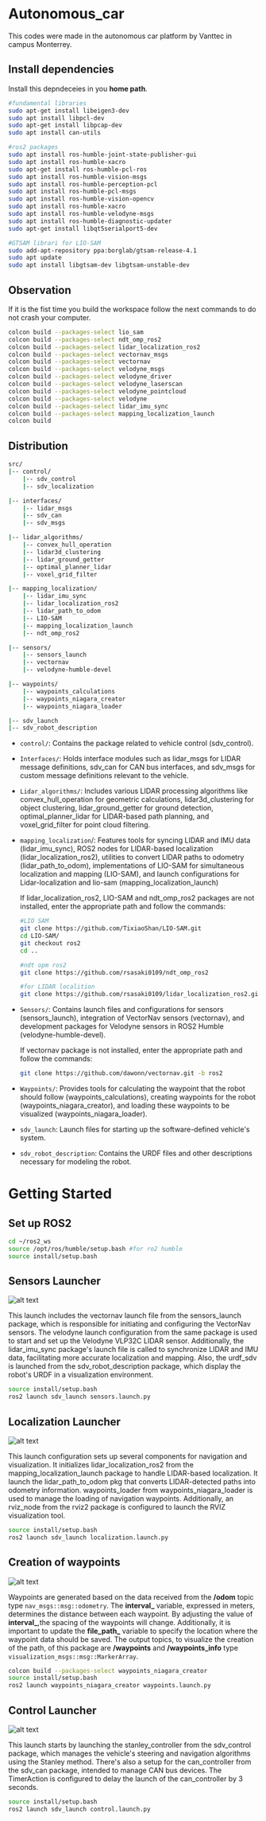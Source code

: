 # Autonomous_car
This codes were made in the autonomous car platform by Vanttec in campus Monterrey.
 
## Install dependencies 
Install this depndeceies in you **home path**. 
```bash
#fundamental libraries
sudo apt-get install libeigen3-dev
sudo apt install libpcl-dev
sudo apt-get install libpcap-dev
sudo apt install can-utils

#ros2 packages
sudo apt install ros-humble-joint-state-publisher-gui
sudo apt install ros-humble-xacro
sudo apt-get install ros-humble-pcl-ros
sudo apt install ros-humble-vision-msgs
sudo apt install ros-humble-perception-pcl
sudo apt install ros-humble-pcl-msgs
sudo apt install ros-humble-vision-opencv
sudo apt install ros-humble-xacro
sudo apt install ros-humble-velodyne-msgs
sudo apt install ros-humble-diagnostic-updater
sudo apt-get install libqt5serialport5-dev

#GTSAM librari for LIO-SAM
sudo add-apt-repository ppa:borglab/gtsam-release-4.1
sudo apt update
sudo apt install libgtsam-dev libgtsam-unstable-dev
```

## Observation 
If it is the fist time you build the workspace follow the next commands to do not crash your computer. 
 ```bash
colcon build --packages-select lio_sam
colcon build --packages-select ndt_omp_ros2
colcon build --packages-select lidar_localization_ros2
colcon build --packages-select vectornav_msgs
colcon build --packages-select vectornav
colcon build --packages-select velodyne_msgs
colcon build --packages-select velodyne_driver
colcon build --packages-select velodyne_laserscan
colcon build --packages-select velodyne_pointcloud
colcon build --packages-select velodyne
colcon build --packages-select lidar_imu_sync
colcon build --packages-select mapping_localization_launch
colcon build
```

## Distribution
```bash
src/
|-- control/
    |-- sdv_control
    |-- sdv_localization

|-- interfaces/
    |-- lidar_msgs
    |-- sdv_can
    |-- sdv_msgs

|-- lidar_algorithms/
    |-- convex_hull_operation
    |-- lidar3d_clustering
    |-- lidar_ground_getter
    |-- optimal_planner_lidar
    |-- voxel_grid_filter

|-- mapping_localization/
    |-- lidar_imu_sync
    |-- lidar_localization_ros2
    |-- lidar_path_to_odom
    |-- LIO-SAM
    |-- mapping_localization_launch
    |-- ndt_omp_ros2

|-- sensors/
    |-- sensors_launch
    |-- vectornav
    |-- velodyne-humble-devel

|-- waypoints/
    |-- waypoints_calculations
    |-- waypoints_niagara_creator
    |-- waypoints_niagara_loader

|-- sdv_launch
|-- sdv_robot_description
```

- `control/`: Contains the package related to vehicle control (sdv_control).


- `Interfaces/`: Holds interface modules such as lidar_msgs for LIDAR message definitions, sdv_can for CAN bus interfaces, and sdv_msgs for custom message definitions relevant to the vehicle.

- `Lidar_algorithms/`: Includes various LIDAR processing algorithms like convex_hull_operation for geometric calculations, lidar3d_clustering for object clustering, lidar_ground_getter for ground detection, optimal_planner_lidar for LIDAR-based path planning, and voxel_grid_filter for point cloud filtering.

- `mapping_localization`/: Features tools for syncing LIDAR and IMU data (lidar_imu_sync), ROS2 nodes for LIDAR-based localization (lidar_localization_ros2), utilities to convert LIDAR paths to odometry (lidar_path_to_odom), implementations of LIO-SAM for simultaneous localization and mapping (LIO-SAM), and launch configurations for Lidar-localization and lio-sam (mapping_localization_launch)

    If lidar_localization_ros2, LIO-SAM and ndt_omp_ros2 packages are not installed, enter the appropriate path and follow the commands:

    ```bash
    #LIO SAM
    git clone https://github.com/TixiaoShan/LIO-SAM.git
    cd LIO-SAM/
    git checkout ros2
    cd ..

    #ndt opm ros2
    git clone https://github.com/rsasaki0109/ndt_omp_ros2

    #for LIDAR localition
    git clone https://github.com/rsasaki0109/lidar_localization_ros2.git

    ```

- `Sensors/`: Contains launch files and configurations for sensors (sensors_launch), integration of VectorNav sensors (vectornav), and development packages for Velodyne sensors in ROS2 Humble (velodyne-humble-devel).

    If vectornav package is not installed, enter the appropriate path and follow the commands:

    ```bash
    git clone https://github.com/dawonn/vectornav.git -b ros2
    ```

- `Waypoints/`: Provides tools for calculating the waypoint that the robot should follow (waypoints_calculations), creating waypoints for the robot (waypoints_niagara_creator), and loading these waypoints to be visualized (waypoints_niagara_loader).

- `sdv_launch`: Launch files for starting up the software-defined vehicle's system.

- `sdv_robot_description`: Contains the URDF files and other descriptions necessary for modeling the robot.

# Getting Started

## Set up ROS2
```bash
cd ~/ros2_ws
source /opt/ros/humble/setup.bash #for ro2 humble
source install/setup.bash
```

 ## Sensors Launcher 
![alt text](https://github.com/armando-genis/autonomous_car/blob/main/imgs/sensors.png?raw=true)


 This launch includes the vectornav launch file from the sensors_launch package, which is responsible for initiating and configuring the VectorNav sensors. The velodyne launch configuration from the same package is used to start and set up the Velodyne VLP32C LIDAR sensor. Additionally, the lidar_imu_sync package's launch file is called to synchronize LIDAR and IMU data, facilitating more accurate localization and mapping. Also, the urdf_sdv is launched from the sdv_robot_description package, which display the robot's URDF in a visualization environment.
 
```bash
source install/setup.bash
ros2 launch sdv_launch sensors.launch.py
```

 ## Localization Launcher 
![alt text](https://github.com/armando-genis/autonomous_car/blob/main/imgs/mapping.png?raw=true)

 This launch configuration sets up several components for navigation and visualization. It initializes lidar_localization_ros2 from the mapping_localization_launch package to handle LIDAR-based localization. It launch the lidar_path_to_odom pkg that converts LIDAR-detected paths into odometry information. waypoints_loader from waypoints_niagara_loader is used to manage the loading of navigation waypoints. Additionally, an rviz_node from the rviz2 package is configured to launch the RVIZ visualization tool. 

```bash
source install/setup.bash
ros2 launch sdv_launch localization.launch.py
```

## Creation of waypoints
![alt text](https://github.com/armando-genis/autonomous_car/blob/main/imgs/waypoints.png?raw=true)

Waypoints are generated based on the data received from the **/odom** topic type `nav_msgs::msg::odometry`. The **interval_** variable, expressed in meters, determines the distance between each waypoint. By adjusting the value of **interval_**,the spacing of the waypoints will change. Additionally, it is important to update the **file_path_** variable to specify the location where the waypoint data should be saved. The output topics, to visualize the creation of the path, of this package are **/waypoints** and **/waypoints_info** type `visualization_msgs::msg::MarkerArray`. 

```bash
colcon build --packages-select waypoints_niagara_creator
source install/setup.bash
ros2 launch waypoints_niagara_creator waypoints.launch.py
```


 ## Control Launcher 
![alt text](https://github.com/armando-genis/autonomous_car/blob/main/imgs/control.png?raw=true)

 This launch starts by launching the stanley_controller from the sdv_control package, which manages the vehicle's steering and navigation algorithms using the Stanley method. There's also a setup for the can_controller from the sdv_can package, intended to manage CAN bus devices. The TimerAction is configured to delay the launch of the can_controller by 3 seconds.
```bash
source install/setup.bash
ros2 launch sdv_launch control.launch.py
```
